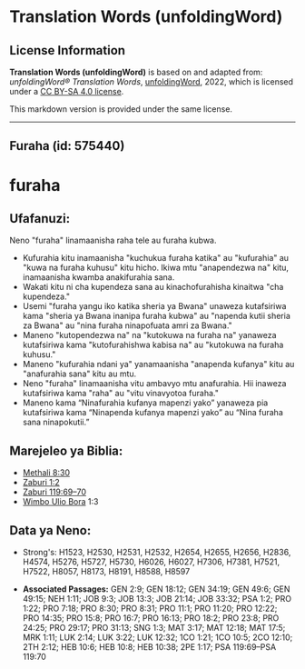 # Translation Words (unfoldingWord)

## License Information

**Translation Words (unfoldingWord)** is based on and adapted from: _unfoldingWord® Translation Words_, [unfoldingWord](https://unfoldingword.org/utw), 2022, which is licensed under a [CC BY-SA 4.0 license](https://creativecommons.org/licenses/by-sa/4.0/legalcode.en).

This markdown version is provided under the same license.



--------------------------------

## Furaha (id: 575440)

furaha
======

Ufafanuzi:
----------

Neno "furaha" linamaanisha raha tele au furaha kubwa.

* Kufurahia kitu inamaanisha "kuchukua furaha katika" au "kufurahia" au "kuwa na furaha kuhusu" kitu hicho. Ikiwa mtu "anapendezwa na" kitu, inamaanisha kwamba anakifurahia sana.
* Wakati kitu ni cha kupendeza sana au kinachofurahisha kinaitwa "cha kupendeza."
* Usemi "furaha yangu iko katika sheria ya Bwana" unaweza kutafsiriwa kama "sheria ya Bwana inanipa furaha kubwa" au "napenda kutii sheria za Bwana" au "nina furaha ninapofuata amri za Bwana."
* Maneno "kutopendezwa na" na "kutokuwa na furaha na" yanaweza kutafsiriwa kama "kutofurahishwa kabisa na" au "kutokuwa na furaha kuhusu."
* Maneno "kufurahia ndani ya" yanamaanisha "anapenda kufanya" kitu au "anafurahia sana" kitu au mtu.
* Neno "furaha" linamaanisha vitu ambavyo mtu anafurahia. Hii inaweza kutafsiriwa kama "raha" au "vitu vinavyotoa furaha."
* Maneno kama “Ninafurahia kufanya mapenzi yako” yanaweza pia kutafsiriwa kama “Ninapenda kufanya mapenzi yako” au “Nina furaha sana ninapokutii.”

Marejeleo ya Biblia:
--------------------

* [Methali 8:30](https://ref.ly/Prov8:30)
* [Zaburi 1:2](https://ref.ly/Ps1:2)
* [Zaburi 119:69–70](https://ref.ly/Ps119:69-Ps119:70)
* [Wimbo Ulio Bora](https://ref.ly/Song1:3) 1:3

Data ya Neno:
-------------

* Strong's: H1523, H2530, H2531, H2532, H2654, H2655, H2656, H2836, H4574, H5276, H5727, H5730, H6026, H6027, H7306, H7381, H7521, H7522, H8057, H8173, H8191, H8588, H8597

* **Associated Passages:** GEN 2:9; GEN 18:12; GEN 34:19; GEN 49:6; GEN 49:15; NEH 1:11; JOB 9:3; JOB 13:3; JOB 21:14; JOB 33:32; PSA 1:2; PRO 1:22; PRO 7:18; PRO 8:30; PRO 8:31; PRO 11:1; PRO 11:20; PRO 12:22; PRO 14:35; PRO 15:8; PRO 16:7; PRO 16:13; PRO 18:2; PRO 23:8; PRO 24:25; PRO 29:17; PRO 31:13; SNG 1:3; MAT 3:17; MAT 12:18; MAT 17:5; MRK 1:11; LUK 2:14; LUK 3:22; LUK 12:32; 1CO 1:21; 1CO 10:5; 2CO 12:10; 2TH 2:12; HEB 10:6; HEB 10:8; HEB 10:38; 2PE 1:17; PSA 119:69–PSA 119:70

